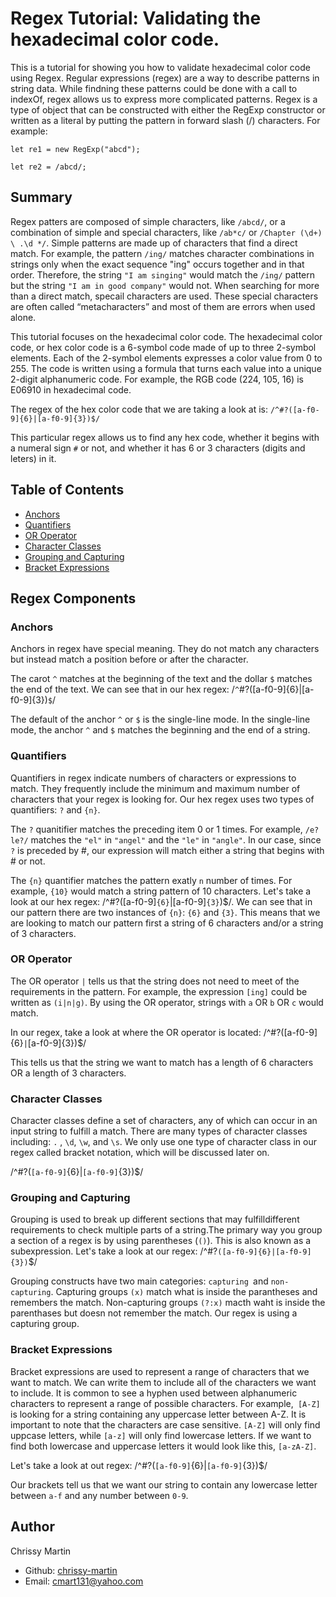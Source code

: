 # Regex Tutorial: Validating the hexadecimal color code.

This is a tutorial for showing you how to validate hexadecimal color code using Regex. Regular expressions (regex) are a way to describe patterns in string data. While findning these patterns could be done with a call to indexOf, regex allows us to express more complicated patterns. Regex is a type of object that can be constructed with either the RegExp constructor or written as a literal by putting the pattern in forward slash (/) characters. For example:

`let re1 = new RegExp("abcd");`

`let re2 = /abcd/;`

## Summary

Regex patters are composed of simple characters, like `/abcd/`, or a combination of simple and special characters, like `/ab*c/` or `/Chapter (\d+) \ .\d */`. Simple patterns are made up of characters that find a direct match. For example, the pattern `/ing/` matches character combinations in strings only when the exact sequence "ing" occurs together and in that order. Therefore, the string `"I am singing"` would match the `/ing/` pattern but the string `"I am in good company"` would not. When searching for more than a direct match, specail characters are used. These special characters are often called “metacharacters” and most of them are errors when used alone.

This tutorial focuses on the hexadecimal color code. The hexadecimal color code, or hex color code is a 6-symbol code made of up to three 2-symbol elements. Each of the 2-symbol elements expresses a color value from 0 to 255. The code is written using a formula that turns each value into a unique 2-digit alphanumeric code. For example, the RGB code (224, 105, 16) is E06910 in hexadecimal code.

The regex of the hex color code that we are taking a look at is:  `/^#?([a-f0-9]{6}|[a-f0-9]{3})$/`

This particular regex allows us to find any hex code, whether it begins with a numeral sign `#` or not, and whether it has 6 or 3 characters (digits and leters) in it.



## Table of Contents

- [Anchors](#anchors)
- [Quantifiers](#quantifiers)
- [OR Operator](#or-operator)
- [Character Classes](#character-classes)
- [Grouping and Capturing](#grouping-and-capturing)
- [Bracket Expressions](#bracket-expressions)

## Regex Components

### Anchors

Anchors in regex have special meaning. They do not match any characters but instead match a position before or after the character. 

The carot `^` matches at the beginning of the text and the dollar `$` matches the end of the text. We can see that in our hex regex: /`^`#?([a-f0-9]{6}|[a-f0-9]{3})`$`/

The default of the anchor `^` or `$` is the single-line mode. In the single-line mode, the anchor `^` and `$` matches the beginning and the end of a string.


### Quantifiers

 Quantifiers in regex indicate numbers of characters or expressions to match. They frequently include the minimum and maximum number of characters that your regex is looking for. Our hex regex uses two types of quantifiers: `?` and `{n}`.

 The `?` quanitifier matches the preceding item  0 or 1 times. For example, `/e?le?/` matches the `"el"` in `"angel"` and the `"le"` in `"angle"`. In our case, since `?` is preceded by #, our expression will match either a string that begins with # or not.

 The `{n}` quantifier matches the pattern exatly `n` number of times. For example, `{10}` would match a string pattern of 10 characters. Let's take a look at our hex regex: /^#?([a-f0-9]`{6}`|[a-f0-9]`{3}`)$/. We can see that in our pattern there are two instances of `{n}`: `{6}` and `{3}`. This means that we are looking to match our pattern first a string of 6 characters and/or a string of 3 characters.

### OR Operator

The OR operator `|` tells us that the string does not need to meet of the requirements in the pattern. For example, the expression `[ing]` could be written as `(i|n|g)`. By using the OR operator, strings with `a` OR `b` OR `c` would match. 

In our regex, take a look at where the OR operator is located: /^#?([a-f0-9]{6}`|`[a-f0-9]{3})$/

This tells us that the string we want to match has a length of 6 characters OR a length of 3 characters.

### Character Classes

Character classes define a set of characters, any of which can occur in an input string to fulfill a match. There are many types of character classes including: `.` , `\d`, `\w`, and `\s`. We only use one type of character class in our regex called bracket notation, which will be discussed later on. 

/^#?(`[a-f0-9]`{6}|`[a-f0-9]`{3})$/

### Grouping and Capturing

Grouping is used to break up different sections that may fulfilldifferent requirements to check multiple parts of a string.The primary way you group a section of a regex is by using parentheses (`()`). This is also known as a subexpression. 
Let's take a look at our regex:  /^#?`([a-f0-9]{6}|[a-f0-9]{3})`$/

Grouping constructs have two main categories: `capturing `and `non-capturing`. Capturing groups `(x)` match what is inside the parantheses and remembers the match. Non-capturing groups `(?:x)` macth waht is inside the parenthases but doesn not remember the match. Our regex is using a capturing group.

### Bracket Expressions

Bracket expressions are used to represent a range of characters that we want to match. We can write them to include all of the characters we want to include. It is common to see a hyphen used between alphanumeric characters to represent a range of possible characters. For example,` [A-Z]` is looking for a string containing any uppercase letter between A-Z. It is important to note that the characters are case sensitive. `[A-Z]` will only find uppcase letters, while `[a-z]` will only find lowercase letters. If we want to find both lowercase and uppercase letters it would look like this, `[a-zA-Z]`.

Let's take a look at out regex: 
/^#?(`[a-f0-9]`{6}|`[a-f0-9]`{3})$/

Our brackets tell us that we want our string to contain any lowercase letter between `a-f` and any number between `0-9`.


## Author

Chrissy Martin

- Github: [chrissy-martin](https://github.com/chrissy-martin)
- Email: cmart131@yahoo.com 
